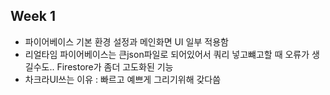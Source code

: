 ## Week 1

- 파이어베이스 기본 환경 설정과 메인화면 UI 일부 적용함
- 리얼타임 파이어베이스는 큰json파일로 되어있어서 쿼리 넣고뺴고할 때 오류가 생길수도.. Firestore가 좀더 고도화된 기능
- 차크라UI쓰는 이유 : 빠르고 예쁘게 그리기위해 갖다씀
